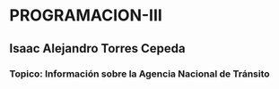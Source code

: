 # PROGRAMACION-III
## Isaac Alejandro Torres Cepeda
### Topico: Información sobre la Agencia Nacional de Tránsito
